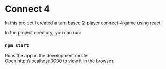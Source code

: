 # Connect 4

In this project I created a turn based 2-player connect-4 game using react

In the project directory, you can run:

### `npm start`

Runs the app in the development mode.\
Open [http://localhost:3000](http://localhost:3000) to view it in the browser.
